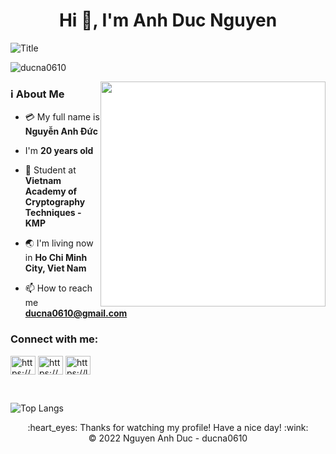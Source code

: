 
<h1 align="center">Hi 👋, I'm Anh Duc Nguyen</h1>

<img align="center" src="https://readme-typing-svg.herokuapp.com?font=Architects+Daughter&size=30&pause=700&color=A369F7FF&width=800&lines=😍Welcome+to+my+Github+profile!!;Hi👋!!!+I'm+Anh+Duc+Nguyen;I'm+pleased+you+to+spend+time+viewing+my+profile💕!!!" alt="Title"></img>

<p align="left"> <img src="https://komarev.com/ghpvc/?username=ducna0610&label=Profile%20views&color=0e75b6&style=flat" alt="ducna0610" /> </p>

<!--Introduction-->
<img align="right" style="display: block;-webkit-user-select: none;margin: auto;cursor: zoom-in;background-color: hsl(0, 0%, 100%);"    src="https://media.giphy.com/media/BuReg1EyvWaac/giphy.gif" width="360">

### ℹ️ About Me

- 💳 My full name is **Nguyễn Anh Đức**

-  I'm **20 years old**

- 🏫 Student at **Vietnam Academy of Cryptography Techniques - KMP**

- 🌏 I'm living now in **Ho Chi Minh City, Viet Nam**

- 📫 How to reach me **ducna0610@gmail.com**

<h3 align="left">Connect with me:</h3>
<p align="left">
 <a href="https://www.linkedin.com/in/ducna0610" target="blank"><img align="center" src="https://raw.githubusercontent.com/rahuldkjain/github-profile-readme-generator/master/src/images/icons/Social/linked-in-alt.svg" alt="https://www.linkedin.com/in/ducna0610" height="30" width="40" /></a>
 <a href="https://www.facebook.com/ducna0610" target="blank"><img align="center" src="https://raw.githubusercontent.com/rahuldkjain/github-profile-readme-generator/master/src/images/icons/Social/facebook.svg" alt="https://www.facebook.com/ducna0610" height="30" width="40" /></a>
 <a href="https://leetcode.com/ducna0610" target="blank"><img align="center" src="https://raw.githubusercontent.com/rahuldkjain/github-profile-readme-generator/master/src/images/icons/Social/leet-code.svg" alt="https://leetcode.com/ducna0610" height="30" width="40" /></a>
</p>
</br>

![Top Langs](https://github-readme-stats.vercel.app/api/top-langs/?username=ducna0610&layout=compact&text_color=daf7dc&bg_color=222222)


 <div align="center">
  :heart_eyes: Thanks for watching my profile! Have a nice day! :wink: <br/>
  &copy; 2022 Nguyen Anh Duc - ducna0610
</div>
